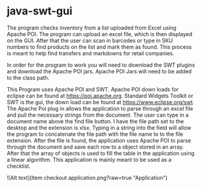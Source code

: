 # java-swt-gui
The program checks inventory from a list uploaded from Excel using Apache POI. The program can upload an excel file, which is then
displayed on the GUI. After that the user can scan in barcodes or type in SKU numbers to find products on the list and mark them as found.
This process is meant to help find transfers and markdowns for retail companies.


In order for the program to work you will need to download the SWT plugins and download the Apache POI jars.
Apache POI Jars will need to be added to the class path.

This Program uses Apache POI and SWT. Apache POI down loads for eclipse can be found at https://poi.apache.org. Standard Widgets Toolkit
or SWT is the gui, the down load can be found at https://www.eclipse.org/swt. The Apache Poi plug in allows the application to parse 
through an excel file and pull the necessary strings from the document. The user can type in a document name above the find file button. 
I have the file path set to the desktop and the extension is xlsx. Typing in a string into the field will allow the program to concatenate 
the file path with the file name to to the file extension. After the file is found, the application uses Apache POI to parse through the 
document and save each row to a object stored in an array. After that the array of objects is used to fill the table in the application
using a linear algorithm. This application is mainly meant to be used as a checklist.

![Alt text](Item checkout application.png?raw=true "Application")
